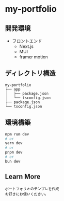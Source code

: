 # my-portfolio

## 開発環境

- フロントエンド
  - Next.js
  - MUI
  - framer motion

## ディレクトリ構造

```
my-portfolio
├── app
│   ├── package.json
│   └── tsconfig.json
├── package.json
└── tsconfig.json
```

## 環境構築

```bash
npm run dev
# or
yarn dev
# or
pnpm dev
# or
bun dev
```

## Learn More

```
ポートフォリオのテンプレを作成
お好きにお使いください。
```

